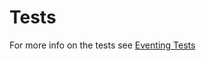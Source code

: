 # Tests

For more info on the tests see [Eventing Tests](https://github.com/knative/eventing/blob/main/test/README.md)